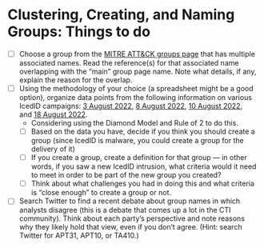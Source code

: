 # Clustering, Creating, and Naming Groups: Things to do

- [ ] Choose a group from the [MITRE ATT&CK groups page](https://attack.mitre.org/groups/) that has multiple associated names. Read the reference(s) for that associated name overlapping with the “main” group page name. Note what details, if any, explain the reason for the overlap.
- [ ] Using the methodology of your choice (a spreadsheet might be a good option), organize data points from the following information on various IcedID campaigns: [3 August 2022](https://github.com/pan-unit42/tweets/blob/master/2022-08-03-IOCs-for-IcedID-and-Cobalt-Strike.txt), [8 August 2022](https://github.com/pan-unit42/tweets/blob/master/2022-08-08-IOCs-for-IcedID-and-Cobalt-Strike.txt), [10 August 2022](https://github.com/pan-unit42/tweets/blob/master/2022-08-10-IOCs-for-IcedID-and-Cobalt-Strike.txt), and [18 August 2022](https://twitter.com/pr0xylife/status/1560289035775627265).
    - Considering using the Diamond Model and Rule of 2 to do this.
    - [ ] Based on the data you have, decide if you think you should create a group (since IcedID is malware, you could create a group for the delivery of it)
    - [ ] If you create a group, create a definition for that group — in other words, if you saw a new IcedID intrusion, what criteria would it need to meet in order to be part of the new group you created?
    - [ ] Think about what challenges you had in doing this and what criteria is “close enough” to create a group or not.
- [ ] Search Twitter to find a recent debate about group names in which analysts disagree (this is a debate that comes up a lot in the CTI community). Think about each party’s perspective and note reasons why they likely hold that view, even if you don’t agree. (Hint: search Twitter for APT31, APT10, or TA410.)